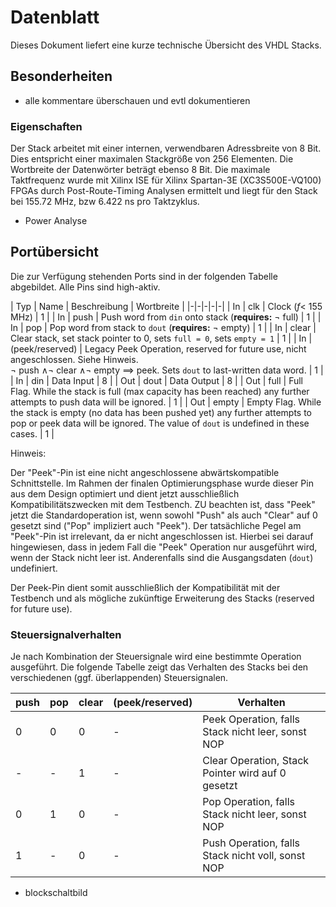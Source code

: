 # Datenblatt
Dieses Dokument liefert eine kurze technische Übersicht des VHDL Stacks.

## Besonderheiten
- alle kommentare überschauen und evtl dokumentieren 

### Eigenschaften

Der Stack arbeitet mit einer internen, verwendbaren Adressbreite von 8 Bit. Dies entspricht einer maximalen Stackgröße von 256 Elementen. Die Wortbreite der Datenwörter beträgt ebenso 8 Bit. Die maximale Taktfrequenz wurde mit Xilinx ISE für Xilinx Spartan-3E (XC3S500E-VQ100) FPGAs durch Post-Route-Timing Analysen ermittelt und liegt für den Stack bei 155.72 MHz, bzw 6.422 ns pro Taktzyklus. 
- Power Analyse

## Portübersicht
Die zur Verfügung stehenden Ports sind in der folgenden Tabelle abgebildet. Alle Pins sind high-aktiv.

| Typ | Name | Beschreibung | Wortbreite |
|-|-|-|-|-|
| In | clk | Clock ($f <$ 155 MHz) | 1 |
| In | push | Push word from `din` onto stack (**requires:** $\neg$ full) | 1 |
| In | pop | Pop word from stack to `dout` (**requires:** $\neg$ empty) | 1 |
| In | clear | Clear stack, set stack pointer to 0, sets `full = 0`, sets `empty = 1` | 1 |
| In | (peek/reserved) | Legacy Peek Operation, reserved for future use, nicht angeschlossen. Siehe Hinweis.<br>$\neg$ push $\land\neg$ clear $\land \neg$ empty $\implies$ peek. Sets `dout` to last-written data word. | 1 |
| In | din | Data Input | 8 |
| Out | dout | Data Output | 8 |
| Out | full | Full Flag. While the stack is full (max capacity has been reached) any further attempts to push data will be ignored. | 1 |
| Out | empty | Empty Flag. While the stack is empty (no data has been pushed yet) any further attempts to pop or peek data will be ignored. The value of `dout` is undefined in these cases. | 1 |

Hinweis:

Der "Peek"-Pin ist eine nicht angeschlossene abwärtskompatible Schnittstelle. Im Rahmen der finalen Optimierungsphase wurde dieser Pin aus dem Design optimiert und dient jetzt ausschließlich Kompatibilitätszwecken mit dem Testbench. ZU beachten ist, dass "Peek" jetzt die Standardoperation ist, wenn sowohl "Push" als auch "Clear" auf 0 gesetzt sind ("Pop" impliziert auch "Peek"). Der tatsächliche Pegel am "Peek"-Pin ist irrelevant, da er nicht angeschlossen ist. Hierbei sei darauf hingewiesen, dass in jedem Fall die "Peek" Operation nur ausgeführt wird, wenn der Stack nicht leer ist. Anderenfalls sind die Ausgangsdaten (`dout`) undefiniert.

Der Peek-Pin dient somit ausschließlich der Kompatibilität mit der Testbench und als mögliche zukünftige Erweiterung des Stacks (reserved for future use).

### Steuersignalverhalten

Je nach Kombination der Steuersignale wird eine bestimmte Operation ausgeführt. Die folgende Tabelle zeigt das Verhalten des Stacks bei den verschiedenen (ggf. überlappenden) Steuersignalen.

| push | pop | clear | (peek/reserved) | Verhalten |
|-|-|-|-|-|
| 0 | 0 | 0 | - | Peek Operation, falls Stack nicht leer, sonst NOP |
| - | - | 1 | - | Clear Operation, Stack Pointer wird auf 0 gesetzt |
| 0 | 1 | 0 | - | Pop Operation, falls Stack nicht leer, sonst NOP |
| 1 | - | 0 | - | Push Operation, falls Stack nicht voll, sonst NOP |


- blockschaltbild

